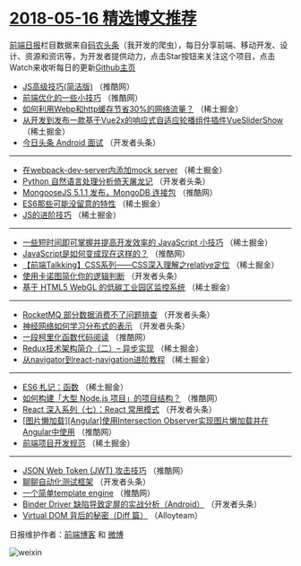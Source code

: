 # [2018-05-16 精选博文推荐](https://toutiao.qdkfweb.cn/date/2018/05/16)

[前端日报](https://qdkfweb.cn/c/news)栏目数据来自[码农头条](https://toutiao.qdkfweb.cn/)（我开发的爬虫），每日分享前端、移动开发、设计、资源和资讯等，为开发者提供动力，点击Star按钮来关注这个项目，点击Watch来收听每日的更新[Github主页](https://github.com/kujian/frontendDaily)
* [JS高级技巧(简洁版)](https://toutiao.qdkfweb.cn/74426.html) （推酷网）
* [前端优化的一些小技巧](https://toutiao.qdkfweb.cn/74417.html) （推酷网）
* [如何利用Webp和http缓存节省30%的网络流量？](https://toutiao.qdkfweb.cn/74474.html) （稀土掘金）
* [从开发到发布一款基于Vue2x的响应式自适应轮播组件插件VueSliderShow](https://toutiao.qdkfweb.cn/74475.html) （稀土掘金）
* [今日头条 Android 面试](https://toutiao.qdkfweb.cn/74371.html) （开发者头条）

***
* [在webpack-dev-server内添加mock server](https://toutiao.qdkfweb.cn/74465.html) （稀土掘金）
* [Python 自然语言处理分析倚天屠龙记](https://toutiao.qdkfweb.cn/74382.html) （开发者头条）
* [MongooseJS 5.1.1 发布，MongoDB 连接包](https://toutiao.qdkfweb.cn/74428.html) （推酷网）
* [ES6那些可能没留意的特性](https://toutiao.qdkfweb.cn/74468.html) （稀土掘金）
* [JS的进阶技巧](https://toutiao.qdkfweb.cn/74459.html) （稀土掘金）

***
* [一些短时间即可掌握并提高开发效率的 JavaScript 小技巧](https://toutiao.qdkfweb.cn/74471.html) （稀土掘金）
* [JavaScript是如何变成现在这样的？](https://toutiao.qdkfweb.cn/74421.html) （推酷网）
* [【前端Talkking】CSS系列——CSS深入理解之relative定位](https://toutiao.qdkfweb.cn/74472.html) （稀土掘金）
* [使用卡诺图简化你的逻辑判断](https://toutiao.qdkfweb.cn/74368.html) （开发者头条）
* [基于 HTML5 WebGL 的低碳工业园区监控系统](https://toutiao.qdkfweb.cn/74461.html) （稀土掘金）

***
* [RocketMQ 部分数据消费不了问题排查](https://toutiao.qdkfweb.cn/74370.html) （开发者头条）
* [神经网络如何学习分布式的表示](https://toutiao.qdkfweb.cn/74381.html) （开发者头条）
* [一段柯里化函数代码阅读](https://toutiao.qdkfweb.cn/74418.html) （推酷网）
* [Redux技术架构简介（二）&#8211; 异步实现](https://toutiao.qdkfweb.cn/74463.html) （稀土掘金）
* [从navigator到react-navigation进阶教程](https://toutiao.qdkfweb.cn/74364.html) （稀土掘金）

***
* [ES6 札记：函数](https://toutiao.qdkfweb.cn/74460.html) （稀土掘金）
* [如何构建「大型 Node.js 项目」的项目结构？](https://toutiao.qdkfweb.cn/74423.html) （推酷网）
* [React 深入系列（七）：React 常用模式](https://toutiao.qdkfweb.cn/74378.html) （开发者头条）
* [[图片懒加载][Angular]使用Intersection Observer实现图片懒加载并在Angular中使用](https://toutiao.qdkfweb.cn/74424.html) （推酷网）
* [前端项目开发规范](https://toutiao.qdkfweb.cn/74464.html) （稀土掘金）

***
* [JSON Web Token (JWT) 攻击技巧](https://toutiao.qdkfweb.cn/74413.html) （推酷网）
* [聊聊自动化测试框架](https://toutiao.qdkfweb.cn/74369.html) （开发者头条）
* [一个简单template engine](https://toutiao.qdkfweb.cn/74425.html) （推酷网）
* [Binder Driver 缺陷导致定屏的实战分析（Android）](https://toutiao.qdkfweb.cn/74380.html) （开发者头条）
* [Virtual DOM 背后的秘密（Diff 篇）](https://toutiao.qdkfweb.cn/74497.html) （Alloyteam）

日报维护作者：[前端博客](https://qdkfweb.cn/) 和 [微博](https://qdkfweb.cn/go/weibo)

![weixin](https://user-images.githubusercontent.com/3055447/38468989-651132ac-3b80-11e8-8e6b-15122322a9d7.png)